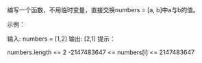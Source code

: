 编写一个函数，不用临时变量，直接交换numbers = [a, b]中a与b的值。

示例：

输入: numbers = [1,2]
输出: [2,1]
提示：

numbers.length == 2
-2147483647 <= numbers[i] <= 2147483647
